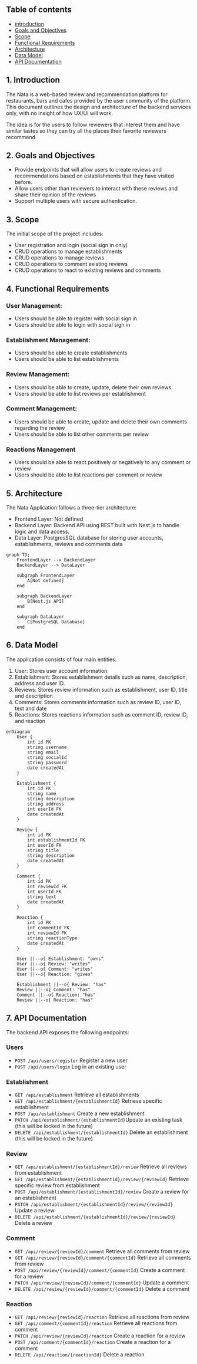 ## Table of contents

- [introduction](#1-introduction)
- [Goals and Objectives](#2-goals-and-objectives)
- [Scope](#3-scope)
- [Functional Requirements](#4-functional-requirements)
- [Architecture](#5-architecture)
- [Data Model](#6-data-model)
- [API Documentation](#7-api-documentation)

## **1. Introduction**

The Nata is a web-based review and recommendation platform for restaurants, bars and cafes provided by the user community of the platform. This document outlines the design and architecture of the backend services only, with no insight of how UX/UI will work.

The idea is for the users to follow reviewers that interest them and have similar tastes so they can try all the places their favorite reviewers recommend.

## **2. Goals and Objectives**

- Provide endpoints that will allow users to create reviews and recommendations based on establishments that they have visited before.
- Allow users other than reviewers to interact with these reviews and share their opinion of the reviews
- Support multiple users with secure authentication.

## **3. Scope**

The initial scope of the project includes:

- User registration and login (social sign in only)
- CRUD operations to manage establishments
- CRUD operations to manage reviews
- CRUD operations to comment existing reviews
- CRUD operations to react to existing reviews and comments

## **4. Functional Requirements**

### **User Management:**

- Users should be able to register with social sign in
- Users should be able to login with social sign in

### **Establishment Management:**

- Users should be able to create establishments
- Users should be able to list establishments

### **Review Management:**

- Users should be able to create, update, delete their own reviews
- Users should be able to list reviews per establishment

### **Comment Management:**

- Users should be able to create, update and delete their own comments regarding the review
- Users should be able to list other comments per review

### **Reactions Management**

- Users should be able to react positively or negatively to any comment or review
- Users should be able to list reactions per comment or review

## **5. Architecture**

The Nata Application follows a three-tier architecture:

- Frontend Layer: Not defined
- Backend Layer: Backend API using REST built with Nest.js to handle logic and data access.
- Data Layer: PostgresSQL database for storing user accounts, establishments, reviews and comments data

```mermaid
graph TD;
    FrontendLayer --> BackendLayer
    BackendLayer --> DataLayer

    subgraph FrontendLayer
        A[Not defined]
    end

    subgraph BackendLayer
        B[Nest.js API]
    end

    subgraph DataLayer
        C[PostgreSQL Database]
    end
```

## **6. Data Model**

The application consists of four main entities:

1. User: Stores user account information.
2. Establishment: Stores establishment details such as name, description, address and user ID.
3. Reviews: Stores review information such as establishment, user ID, title and description
4. Comments: Stores comments information such as review ID, user ID, text and date
5. Reactions: Stores reactions information such as comment ID, review ID, and reaction

```mermaid
erDiagram
    User {
        int id PK
        string username
        string email
        string socialId
        string password
        date createdAt
    }

    Establishment {
        int id PK
        string name
        string description
        string address
        int userId FK
        date createdAt
    }

    Review {
        int id PK
        int establishmentId FK
        int userId FK
        string title
        string description
        date createdAt
    }

    Comment {
        int id PK
        int reviewId FK
        int userId FK
        string text
        date createdAt
    }

    Reaction {
        int id PK
        int commentId FK
        int reviewId FK
        string reactionType
        date createdAt
    }

    User ||--o{ Establishment: "owns"
    User ||--o{ Review: "writes"
    User ||--o{ Comment: "writes"
    User ||--o{ Reaction: "gives"

    Establishment ||--o{ Review: "has"
    Review ||--o{ Comment: "has"
    Comment ||--o{ Reaction: "has"
    Review ||--o{ Reaction: "has"
```

## **7. API Documentation**

The backend API exposes the following endpoints:

### Users

- `POST /api/users/register` Register a new user
- `POST /api/users/login` Log in an existing user

### Establishment

- `GET /api/establishment` Retrieve all establishments
- `GET /api/establishment/{establishmentId}` Retrieve specific establishment
- `POST /api/establishment` Create a new establishment
- `PATCH /api/establishment/{establishmentId}`Update an existing task (this will be locked in the future)
- `DELETE /api/establishment/{establishmentId}` Delete an establishment (this will be locked in the future)

### Review

- `GET /api/establishment/{establishmentId}/review` Retrieve all reviews from establishment
- `GET /api/establishment/{establishmentId}/review/{reviewId}` Retrieve specific review from establishment
- `POST /api/establishment/{establishmentId}/review` Create a review for an establishment
- `PATCH /api/establishment/{establishmentId}/review/{reviewId}` Update a review
- `DELETE /api/establishment/{establishmentId}/review/{reviewId}` Delete a review

### Comment

- `GET /api/review/{reviewId}/comment` Retrieve all comments from review
- `GET /api/review/{reviewId}/comment/{commentId}` Retrieve all comments from review
- `POST /api/review/{reviewId}/comment/{commentId}` Create a comment for a review
- `PATCH /api/review/{reviewId}/comment/{commentId}` Update a comment
- `DELETE /api/review/{reviewId}/comment/{commentId}` Delete a comment

### Reaction

- `GET /api/review/{reviewId}/reaction` Retrieve all reactions from review
- `GET /api/comment/{commentId}/reaction` Retrieve all reactions from comment
- `PATCH /api/review/{reviewId}/reaction` Create a reaction for a review
- `POST /api/comment/{commentId}/reaction` Create a reaction for a comment
- `DELETE /api/reaction/{reactionId}` Delete a reaction
